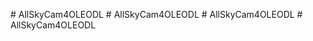 
#   A l l S k y C a m 4 O L E O D L  
 #   A l l S k y C a m 4 O L E O D L  
 #   A l l S k y C a m 4 O L E O D L  
 #   A l l S k y C a m 4 O L E O D L  
 